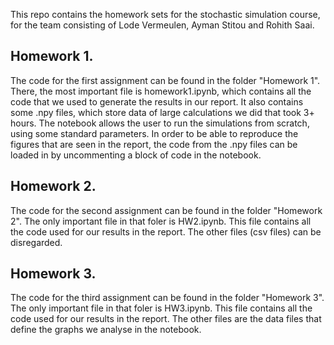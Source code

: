 This repo contains the homework sets for the stochastic simulation course, for the team consisting of Lode Vermeulen, Ayman Stitou and Rohith Saai. 

## Homework 1.
The code for the first assignment can be found in the folder "Homework 1". There, the most important file is homework1.ipynb, which contains all the code that we used to generate the results in our report. It also contains some .npy files, which store data of large calculations we did that took 3+ hours. The notebook allows the user to run the simulations from scratch, using some standard parameters. In order to be able to reproduce the figures that are seen in the report, the code from the .npy files can be loaded in by uncommenting a block of code in the notebook.

## Homework 2.
The code for the second assignment can be found in the folder "Homework 2". The only important file in that foler is HW2.ipynb. This file contains all the code used for our results in the report. The other files (csv files) can be disregarded.

## Homework 3.
The code for the third assignment can be found in the folder "Homework 3". The only important file in that foler is HW3.ipynb. This file contains all the code used for our results in the report. The other files are the data files that define the graphs we analyse in the notebook.
